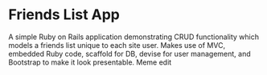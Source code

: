 # Friends List App

A simple Ruby on Rails application demonstrating CRUD functionality which models a friends list unique to each site user. Makes use of MVC, embedded Ruby code, scaffold for DB, devise for user management, and Bootstrap to make it look presentable. Meme edit
